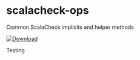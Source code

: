 # scalacheck-ops
Common ScalaCheck implicits and helper methods

[ ![Download](https://api.bintray.com/packages/jeffmay/maven/scalacheck-ops/images/download.svg) ](https://bintray.com/jeffmay/maven/scalacheck-ops/_latestVersion)

Testing
